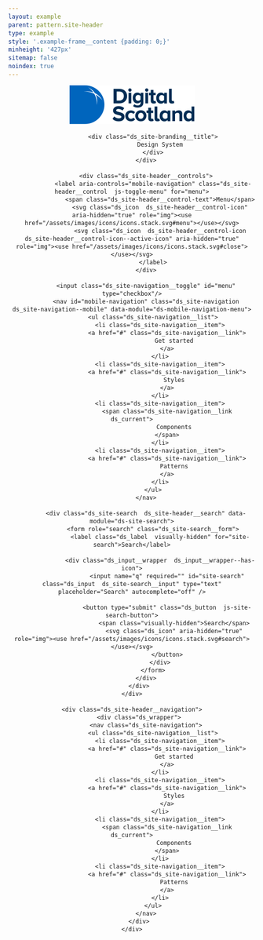 ```yaml
---
layout: example
parent: pattern.site-header
type: example
style: '.example-frame__content {padding: 0;}'
minheight: '427px'
sitemap: false
noindex: true
---
```


<header class="ds_site-header  ds_site-header--gradient" role="banner">
    <div class="ds_wrapper">
        <div class="ds_site-header__content">
            <div class="ds_site-branding">
                <a class="ds_site-branding__logo  ds_site-branding__link" href="/">
                    <img class="ds_site-branding__logo-image" src="/assets/images/logos/digital-scotland.svg" alt="Digital Scotland" />
                </a>

                <div class="ds_site-branding__title">
                    Design System
                </div>
            </div>
        
            <div class="ds_site-header__controls">
                <label aria-controls="mobile-navigation" class="ds_site-header__control  js-toggle-menu" for="menu">
                    <span class="ds_site-header__control-text">Menu</span>
                    <svg class="ds_icon  ds_site-header__control-icon" aria-hidden="true" role="img"><use href="/assets/images/icons/icons.stack.svg#menu"></use></svg>
                    <svg class="ds_icon  ds_site-header__control-icon  ds_site-header__control-icon--active-icon" aria-hidden="true" role="img"><use href="/assets/images/icons/icons.stack.svg#close"></use></svg>
                </label>
            </div>

            <input class="ds_site-navigation__toggle" id="menu" type="checkbox"/>
            <nav id="mobile-navigation" class="ds_site-navigation  ds_site-navigation--mobile" data-module="ds-mobile-navigation-menu">
                <ul class="ds_site-navigation__list">
                    <li class="ds_site-navigation__item">
                        <a href="#" class="ds_site-navigation__link">
                            Get started
                        </a>
                    </li>
                    <li class="ds_site-navigation__item">
                        <a href="#" class="ds_site-navigation__link">
                            Styles
                        </a>
                    </li>
                    <li class="ds_site-navigation__item">
                        <span class="ds_site-navigation__link  ds_current">
                            Components
                        </span>
                    </li>
                    <li class="ds_site-navigation__item">
                        <a href="#" class="ds_site-navigation__link">
                            Patterns
                        </a>
                    </li>
                </ul>
            </nav>

            <div class="ds_site-search  ds_site-header__search" data-module="ds-site-search">
                <form role="search" class="ds_site-search__form">
                    <label class="ds_label  visually-hidden" for="site-search">Search</label>

                    <div class="ds_input__wrapper  ds_input__wrapper--has-icon">
                        <input name="q" required="" id="site-search" class="ds_input  ds_site-search__input" type="text" placeholder="Search" autocomplete="off" />

                        <button type="submit" class="ds_button  js-site-search-button">
                            <span class="visually-hidden">Search</span>
                            <svg class="ds_icon" aria-hidden="true" role="img"><use href="/assets/images/icons/icons.stack.svg#search"></use></svg>
                        </button>
                    </div>
                </form>
            </div>
        </div>
    </div>

    <div class="ds_site-header__navigation">
        <div class="ds_wrapper">
            <nav class="ds_site-navigation">
                <ul class="ds_site-navigation__list">
                    <li class="ds_site-navigation__item">
                        <a href="#" class="ds_site-navigation__link">
                            Get started
                        </a>
                    </li>
                    <li class="ds_site-navigation__item">
                        <a href="#" class="ds_site-navigation__link">
                            Styles
                        </a>
                    </li>
                    <li class="ds_site-navigation__item">
                        <span class="ds_site-navigation__link  ds_current">
                            Components
                        </span>
                    </li>
                    <li class="ds_site-navigation__item">
                        <a href="#" class="ds_site-navigation__link">
                            Patterns
                        </a>
                    </li>
                </ul>
            </nav>
        </div>
    </div>
</header>

